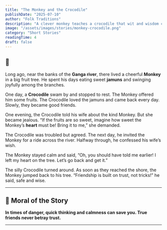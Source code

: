 ```yaml
---
title: "The Monkey and the Crocodile"
publishDate: "2025-07-10"
author: "Folk Traditions"
description: "A clever monkey teaches a crocodile that wit and wisdom can save you from any danger."
image: "/assets/images/stories/monkey-crocodile.png"
category: "Short Stories"
readingTime: 4
draft: false
---
```


## 🐒

Long ago, near the banks of the **Ganga river**, there lived a cheerful **Monkey** in a big fruit tree. He spent his days eating sweet **jamuns** and swinging joyfully among the branches.

One day, a **Crocodile** swam by and stopped to rest. The Monkey offered him some fruits. The Crocodile loved the jamuns and came back every day. Slowly, they became good friends.

One evening, the Crocodile told his wife about the kind Monkey. But she became jealous. “If the fruits are so sweet, imagine how sweet the Monkey’s **heart** must be! Bring it to me,” she demanded.

The Crocodile was troubled but agreed. The next day, he invited the Monkey for a ride across the river. Halfway through, he confessed his wife’s wish.

The Monkey stayed calm and said, “Oh, you should have told me earlier! I left my heart on the tree. Let’s go back and get it.”

The silly Crocodile turned around. As soon as they reached the shore, the Monkey jumped back to his tree. “Friendship is built on trust, not tricks!” he said, safe and wise.

---

## 🌼 Moral of the Story

**In times of danger, quick thinking and calmness can save you. True friends never betray trust.**

---
